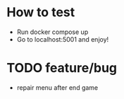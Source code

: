 # How to test
- Run docker compose up
- Go to localhost:5001 and enjoy!

# TODO feature/bug
- repair menu after end game
